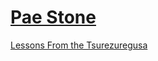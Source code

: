 # [Pae Stone](liyen28.github.io)
[Lessons From the Tsurezuregusa](https://liyen28.github.io/lessons-from-the-tsurezuregusa.html)
